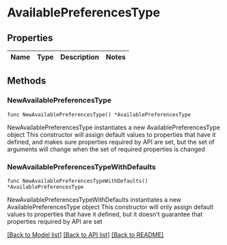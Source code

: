 # AvailablePreferencesType

## Properties

Name | Type | Description | Notes
------------ | ------------- | ------------- | -------------

## Methods

### NewAvailablePreferencesType

`func NewAvailablePreferencesType() *AvailablePreferencesType`

NewAvailablePreferencesType instantiates a new AvailablePreferencesType object
This constructor will assign default values to properties that have it defined,
and makes sure properties required by API are set, but the set of arguments
will change when the set of required properties is changed

### NewAvailablePreferencesTypeWithDefaults

`func NewAvailablePreferencesTypeWithDefaults() *AvailablePreferencesType`

NewAvailablePreferencesTypeWithDefaults instantiates a new AvailablePreferencesType object
This constructor will only assign default values to properties that have it defined,
but it doesn't guarantee that properties required by API are set


[[Back to Model list]](../README.md#documentation-for-models) [[Back to API list]](../README.md#documentation-for-api-endpoints) [[Back to README]](../README.md)


